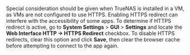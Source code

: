 &NewLine;

Special consideration should be given when TrueNAS is installed in a VM, as VMs are not configured to use HTTPS. Enabling HTTPS redirect can interfere with the accessibility of some apps. To determine if HTTPS redirect is active, go to **System Settings** > **GUI** > **Settings** and locate the **Web Interface HTTP -> HTTPS Redirect** checkbox. To disable HTTPS redirects, clear this option and click **Save**, then clear the browser cache before attempting to connect to the app again.
